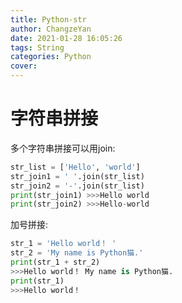 ```yaml
---
title: Python-str
author: ChangzeYan
date: 2021-01-28 16:05:26
tags: String
categories: Python
cover:
---
```


# 字符串拼接

多个字符串拼接可以用join:
```python   
str_list = ['Hello', 'world']
str_join1 = ' '.join(str_list)
str_join2 = '-'.join(str_list)
print(str_join1) >>>Hello world
print(str_join2) >>>Hello-world
```

加号拼接:
```python
str_1 = 'Hello world！ '
str_2 = 'My name is Python猫.'
print(str_1 + str_2)
>>>Hello world！ My name is Python猫.
print(str_1)
>>>Hello world！
```